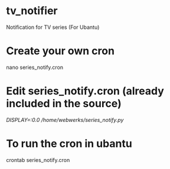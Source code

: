 # tv_notifier
Notification for TV series (For Ubantu)

# Create your own cron
nano series_notify.cron

# Edit series_notify.cron (already included in the source)
*DISPLAY=:0.0 /home/webwerks/series_notify.py*

# To run the cron in ubantu
crontab series_notify.cron
